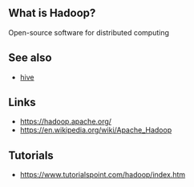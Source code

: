 ## What is Hadoop?
Open-source software for distributed computing

## See also
- [hive][1]

## Links
- https://hadoop.apache.org/
- https://en.wikipedia.org/wiki/Apache_Hadoop

## Tutorials
- https://www.tutorialspoint.com/hadoop/index.htm

<!-- Embedded links -->
[1]: https://github.com/nchristie/tech_notes/blob/master/h/hive.md
